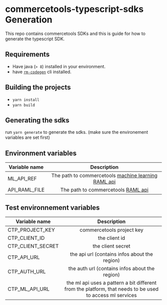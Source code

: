 # commercetools-typescript-sdks Generation

This repo contains commercetools SDKs and this is guide for how to generate the typescript SDK.

## Requirements

- Have java (`> 8`) installed in your environment.
- have [`rm-codegen`](https://github.com/commercetools/rmf-codegen#install-rmf-codegen-cli) cli installed.

## Building the projects

- `yarn install`
- `yarn build`

## Generating the sdks

run `yarn generate` to generate the sdks. (make sure the environement variables are set first)

## Environment variables

| Variable name |                                                    Description                                                    |
| ------------- | :---------------------------------------------------------------------------------------------------------------: |
| ML_API_REF    | The path to commercetools [machine learning RAML api](https://github.com/commercetools/ml-services-api-reference) |
| API_RAML_FILE |        The path to commercetools [RAML api](https://github.com/commercetools/commercetools-api-reference)         |

## Test environnement variables

| Variable name     |                                               Description                                                |
| ----------------- | :------------------------------------------------------------------------------------------------------: |
| CTP_PROJECT_KEY   |                                        commercetools project key                                         |
| CTP_CLIENT_ID     |                                              the client id                                               |
| CTP_CLIENT_SECRET |                                            the client secret                                             |
| CTP_API_URL       |                              the api url (contains infos about the region)                               |
| CTP_AUTH_URL      |                              the auth url (contains infos about the region)                              |
| CTP_ML_API_URL    | the ml api uses a pattern a bit different from the platform, that needs to be used to access ml services |
